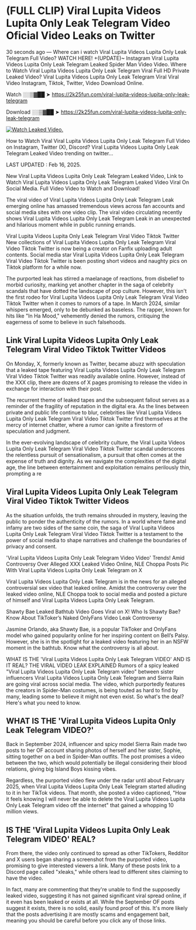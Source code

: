 # (FULL CLIP) Viral Lupita Videos Lupita Only Leak Telegram Video Oficial Video Leaks on Twitter

30 seconds ago — Where can i watch Viral Lupita Videos Lupita Only Leak Telegram Full Video? WATCH HERE! +(UPDATE)~ Instagram Viral Lupita Videos Lupita Only Leak Telegram Leaked Spider Man Video Video. Where to Watch Viral Lupita Videos Lupita Only Leak Telegram Viral Full HD Private Leaked Video? Viral Lupita Videos Lupita Only Leak Telegram Viral Viral Video Instagram, Tiktok, Twitter, Video Download Online.

Watch ░░▒▓██ ➤ https://2k25fun.com/viral-lupita-videos-lupita-only-leak-telegram

Download ░░▒▓██ ➤ https://2k25fun.com/viral-lupita-videos-lupita-only-leak-telegram

[![Watch Leaked Video.](https://miro.medium.com/v2/resize:fit:828/format:webp/1*cilzJN44JGOrTw9NJCrNHA.gif "Watch Leaked Video")](https://2k25fun.com/viral-lupita-videos-lupita-only-leak-telegram)

How to Watch Viral Viral Lupita Videos Lupita Only Leak Telegram Full Video on Instagram, Twitter (X), Discord? Viral Lupita Videos Lupita Only Leak Telegram Leaked Video trending on twitter...

LAST UPDATED : Feb 16, 2025.

New Viral Lupita Videos Lupita Only Leak Telegram Leaked Video, Link to Watch Viral Lupita Videos Lupita Only Leak Telegram Leaked Video Viral On Social Media. Full Video Video to Watch and Download!

The viral video of Viral Lupita Videos Lupita Only Leak Telegram Leak emerging online has amassed tremendous views across fan accounts and social media sites with one video clip. The viral video circulating recently shows Viral Lupita Videos Lupita Only Leak Telegram Leak in an unexpected and hilarious moment while in public running errands.

Viral Lupita Videos Lupita Only Leak Telegram Viral Video Tiktok Twitter New collections of Viral Lupita Videos Lupita Only Leak Telegram Viral Video Tiktok Twitter is now being a creator on Fanfix uploading adult contents. Social media star Viral Lupita Videos Lupita Only Leak Telegram Viral Video Tiktok Twitter is been posting short videos and naughty pics on Tiktok platform for a while now.

The purported leak has stirred a maelanage of reactions, from disbelief to morbid curiosity, marking yet another chapter in the saga of celebrity scandals that have dotted the landscape of pop culture. However, this isn't the first rodeo for Viral Lupita Videos Lupita Only Leak Telegram Viral Video Tiktok Twitter when it comes to rumors of a tape. In March 2024, similar whispers emerged, only to be debunked as baseless. The rapper, known for hits like "In Ha Mood," vehemently denied the rumors, critiquing the eagerness of some to believe in such falsehoods.

## Link Viral Lupita Videos Lupita Only Leak Telegram Viral Video Tiktok Twitter Videos

On Monday, X, formerly known as Twitter, became abuzz with speculation that a leaked tape featuring Viral Lupita Videos Lupita Only Leak Telegram Viral Video Tiktok Twitter was readily available online. However, instead of the XXX clip, there are dozens of X pages promising to release the video in exchange for interaction with their post.

The recurrent theme of leaked tapes and the subsequent fallout serves as a reminder of the fragility of reputation in the digital era. As the lines between private and public life continue to blur, celebrities like Viral Lupita Videos Lupita Only Leak Telegram Viral Video Tiktok Twitter find themselves at the mercy of internet chatter, where a rumor can ignite a firestorm of speculation and judgment.

In the ever-evolving landscape of celebrity culture, the Viral Lupita Videos Lupita Only Leak Telegram Viral Video Tiktok Twitter scandal underscores the relentless pursuit of sensationalism, a pursuit that often comes at the expense of truth and dignity. As we navigate the complexities of the digital age, the line between entertainment and exploitation remains perilously thin, prompting a re

##  Viral Lupita Videos Lupita Only Leak Telegram Viral Video Tiktok Twitter Videos

As the situation unfolds, the truth remains shrouded in mystery, leaving the public to ponder the authenticity of the rumors. In a world where fame and infamy are two sides of the same coin, the saga of Viral Lupita Videos Lupita Only Leak Telegram Viral Video Tiktok Twitter is a testament to the power of social media to shape narratives and challenge the boundaries of privacy and consent.

'Viral Lupita Videos Lupita Only Leak Telegram Video Video' Trends! Amid Controversy Over Alleged XXX Leaked Video Online, NLE Choppa Posts Pic With Viral Lupita Videos Lupita Only Leak Telegram on X

Viral Lupita Videos Lupita Only Leak Telegram is in the news for an alleged controversial sex video that leaked online. Amidst the controversy over the leaked video online, NLE Choppa took to social media and posted a picture of himself and Viral Lupita Videos Lupita Only Leak Telegram.

Shawty Bae Leaked Bathtub Video Goes Viral on X! Who Is Shawty Bae? Know About TikToker’s Naked OnlyFans Video Leak Controversy

Jasmine Orlando, aka Shawty Bae, is a popular TikToker and OnlyFans model who gained popularity online for her inspiring content on Bell’s Palsy. However, she is in the spotlight for a leaked video featuring her in an NSFW moment in the bathtub. Know what the controversy is all about.

WHAT IS THE 'Viral Lupita Videos Lupita Only Leak Telegram VIDEO' AND IS IT REAL? THE VIRAL VIDEO LEAK EXPLAINED Rumors of a spicy leaked "Viral Lupita Videos Lupita Only Leak Telegram video" between sister influencers Viral Lupita Videos Lupita Only Leak Telegram and Sierra Rain are going viral across social media. The video, which purportedly features the creators in Spider-Man costumes, is being touted as hard to find by many, leading some to believe it might not even exist. So what's the deal? Here's what you need to know.

## WHAT IS THE 'Viral Lupita Videos Lupita Only Leak Telegram VIDEO?'

Back in September 2024, influencer and spicy model Sierra Rain made two posts to her OF account sharing photos of herself and her sister, Sophie, sitting together on a bed in Spider-Man outfits. The post promises a video between the two, which would potentially be illegal considering their blood relations, giving big Island Boys kissing vibes.

Regardless, the purported video flew under the radar until about February 2025, when Viral Lupita Videos Lupita Only Leak Telegram started alluding to it in her TikTok videos. That month, she posted a video captioned, "How it feels knowing I will never be able to delete the Viral Lupita Videos Lupita Only Leak Telegram video off the internet" that gained a whopping 10 million views.

## IS THE 'Viral Lupita Videos Lupita Only Leak Telegram VIDEO' REAL?

From there, the video only continued to spread as other TikTokers, Redditor and X users began sharing a screenshot from the purported video, promising to give interested viewers a link. Many of these posts link to a Discord page called "xleaks," while others lead to different sites claiming to have the video.

In fact, many are commenting that they're unable to find the supposedly leaked video, suggesting it has not gained significant viral spread online, if it even has been leaked or exists at all. While the September OF posts suggest it exists, there is no solid, easily found proof of this. It's more likely that the posts advertising it are mostly scams and engagement bait, meaning you should be careful before you click any of those links.